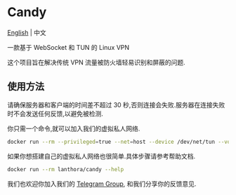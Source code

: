 # Candy

[English](README.md) | 中文

一款基于 WebSocket 和 TUN 的 Linux VPN

这个项目旨在解决传统 VPN 流量被防火墙轻易识别和屏蔽的问题.

## 使用方法

请确保服务器和客户端的时间差不超过 30 秒,否则连接会失败.服务器在连接失败时不会发送任何反馈,以避免被检测.

你只需一个命令,就可以加入我们的虚拟私人网络.

```bash
docker run --rm --privileged=true --net=host --device /dev/net/tun --volume /var/lib/candy:/var/lib/candy lanthora/candy
```

如果你想搭建自己的虚拟私人网络也很简单.具体步骤请参考帮助文档.

```bash
docker run --rm lanthora/candy --help
```

我们也欢迎你加入我们的 [Telegram Group](https://t.me/+xR4K-Asvjz0zMjU1), 和我们分享你的反馈意见.
